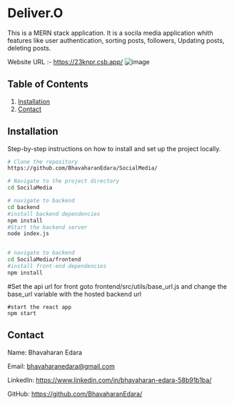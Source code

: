 ﻿# Deliver.O
This is a MERN stack application. It is a socila media application whith features like user authentication, sorting posts, followers, Updating posts, deleting posts.

Website URL :- https://23knpr.csb.app/
![image](https://github.com/user-attachments/assets/84a7f341-6276-448c-ad47-a4c018ab0900)

## Table of Contents

1. [Installation](#installation)
2. [Contact](#contact)

## Installation

Step-by-step instructions on how to install and set up the project locally.

```bash
# Clone the repository
https://github.com/BhavaharanEdara/SocialMedia/

# Navigate to the project directory
cd SocilaMedia

# navigate to backend
cd backend
#install backend dependencies
npm install
#Start the backend server
node index.js


# navigate to backend
cd SocilaMedia/frontend
#install front-end dependencies
npm install
```

#Set the api url for front
goto frontend/src/utils/base_url.js and change the base_url variable with the hosted backend url

```
#start the react app
npm start
```

## Contact

Name: Bhavaharan Edara

Email: bhavaharanedara@gmail.com

LinkedIn: https://www.linkedin.com/in/bhavaharan-edara-58b91b1ba/

GitHub: https://github.com/BhavaharanEdara/




